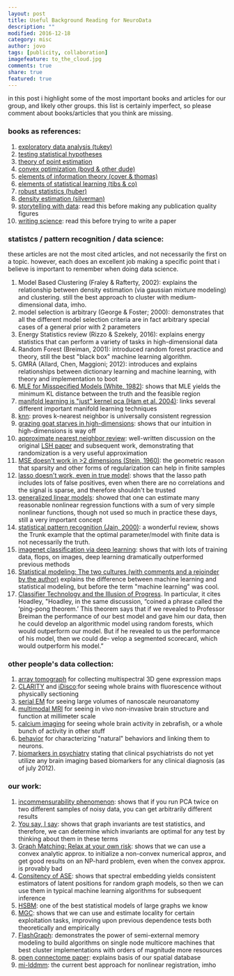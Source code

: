 ```yaml
---
layout: post
title: Useful Background Reading for NeuroData
description: ""
modified: 2016-12-18
category: misc
author: jovo
tags: [publicity, collaboration]
imagefeature: to_the_cloud.jpg
comments: true
share: true
featured: true
---
```


in this post i highlight some of the most important books and articles for our group, and likely other groups.  this list is certainly imperfect, so please comment about books/articles that you think are missing. 

### books as references:

1. [exploratory data analysis (tukey)](https://www.amazon.com/Exploratory-Data-Analysis-John-Tukey/dp/0201076160)
1. [testing statistical hypotheses](https://www.amazon.com/Testing-Statistical-Hypotheses-Springer-Statistics-ebook/dp/B00DZ0O04O/ref=sr_1_1?s=books&ie=UTF8&qid=1482089959&sr=1-1&keywords=9780387276052)
1. [theory of point estimation](https://www.amazon.com/Theory-Point-Estimation-Springer-Statistics/dp/0387985026/ref=asap_bc?ie=UTF8)
1. [convex optimization (boyd & other dude)](https://www.amazon.com/Convex-Optimization-Stephen-Boyd/dp/0521833787/ref=sr_1_1?s=books&ie=UTF8&qid=1482090079&sr=1-1&keywords=convex+optimization)
1. [elements of information theory (cover & thomas)](https://www.amazon.com/Elements-Information-Theory-Telecommunications-Processing/dp/0471241954/ref=sr_1_1?s=books&ie=UTF8&qid=1482090107&sr=1-1&keywords=cover+and+thomas+information)
1. [elements of statistical learning (tibs & co)](http://statweb.stanford.edu/~tibs/ElemStatLearn/)
1. [robust statistics (huber)](http://sanghv.com/download/soft/machine%20learning,%20artificial%20intelligence,%20mathematics%20ebooks/math/statistics/robust%20statistics%20(2nd,%202009).pdf)
1. [density estimation (silverman)](https://www.amazon.com/Density-Estimation-Statistics-Data-Analysis/dp/0412246201)
1. [storytelling with data](https://www.amazon.com/gp/product/1119002257?ie=UTF8&creativeASIN=1119002257&linkCode=xm2&tag=storytellingwithdata-20): read this before making any publication quality figures
1. [writing science](https://www.amazon.com/Writing-Science-Papers-Proposals-Funded/dp/0199760241/ref=sr_1_1?s=books&ie=UTF8&qid=1482101630&sr=1-1&keywords=writing+science): read this before trying to write a paper


### statistcs / pattern recognition / data science:

these articles are not the most cited articles, and not necessarily the first on a topic. 
however, each does an excellent job making a specific point that i believe is important to remember when doing data science.

1. Model Based Clustering (Fraley & Rafterty, 2002): explains the relationship between  density estimation (via gaussian mixture modeling) and clustering.  still the best approach to cluster with medium-dimensional data, imho.
7. model selection is arbitrary (George & Foster; 2000): demonstrates that all the different model selection criteria are in fact arbitrary special cases of a general prior with 2 parameters
3. Energy Statistics review (Rizzo & Szekely, 2016): explains energy statistics that can perform a variety of tasks in high-dimensional data
4. Random Forest (Breiman, 2001): introduced random forest practice and theory, still the best "black box" machine learning algorithm.
5. GMRA (Allard, Chen, Maggioni; 2012): introduces and explains relationships between dictionary learning and machine learning, with theory and implementation to boot
6. [MLE for Misspecified Models (White, 1982)](https://www.jstor.org/stable/1912526?seq=1#page_scan_tab_contents): shows that MLE yields the minimum KL distance between the truth and the feasible region 
7. [manifold learning is "just" kernel pca (Ham et al. 2004)](http://dl.acm.org/citation.cfm?id=1015417): links several different important manifold learning techniques
10. [knn](http://projecteuclid.org/euclid.aos/1176343886): proves k-nearest neighbor is universally consistent regression
8. [grazing goat starves in high-dimensions](http://www.jstor.org/stable/2686517?origin=JSTOR-pdf): shows that our intuition in high-dimensions is way off
9. [approximate nearest neighbor review](http://ieeexplore.ieee.org/document/4031381/): well-written discussion on the original [LSH paper](http://www.cs.princeton.edu/courses/archive/spring13/cos598C/Gionis.pdf) and subsequent work, demonstrating that randomization is a very useful approximation
1. [MSE doesn't work in >2 dimensions (Stein, 1960)](https://projecteuclid.org/euclid.bsmsp/1200501656): the geometric reason that sparsity and other forms of regularization can help in finite samples
1. [lasso doesn't work, even in true model](https://arxiv.org/abs/1511.01957): shows that the lasso path includes lots of false positives, even when there are no correlations and the signal is sparse, and therefore shouldn't be trusted
1. [generalized linear models](http://projecteuclid.org/download/pdf_1/euclid.ss/1177013604): showed that one can estimate many reasonable nonlinear regression functions with a sum of very simple nonlinear functions, though not used so much in practice these days, still a very important concept
1. [statistical pattern recognition (Jain, 2000)](http://ieeexplore.ieee.org/document/824819/): a wonderful review, shows the Trunk example that the optimal parameter/model with finite data is not necessarily the truth.
1. [imagenet classification via deep learning](https://papers.nips.cc/paper/4824-imagenet-classification-with-deep-convolutional-neural-networks.pdf): shows that with lots of training data, flops, on images, deep learning dramatically outperformed previous methods
1. [Statistical modeling: The two cultures (with comments and a rejoinder by the author)](http://www.stat.uchicago.edu/~lekheng/courses/191f09/breiman.pdf) explains the difference between machine learning and statistical modeling, but before the term "machine learning" was cool.
1. [Classifier Technology and the Illusion of Progress](https://arxiv.org/pdf/math/0606441.pdf). In particular, it cites Hoadley, "Hoadley, in the same discussion, “coined a phrase called the ‘ping-pong theorem.’ This theorem says that if we revealed to Professor Breiman the performance of our best model and gave him our data, then he could develop an algorithmic model using random forests, which would outperform our model. But if he revealed to us the performance of his model, then we could de- velop a segmented scorecard, which would outperform his model.”



### other people's data collection:

1. [array tomograph](http://cshprotocols.cshlp.org/content/2010/11/pdb.top89.full.pdf+html) for collecting multispectral 3D gene expression maps
1. [CLARITY](http://www.nature.com/nmeth/journal/v10/n6/full/nmeth.2481.html) and [iDisco](http://www.cell.com/abstract/S0092-8674(14)01297-5):for seeing whole brains with fluorescence without physically sectioning
1. [serial EM](http://www.nature.com/nature/journal/v471/n7337/abs/nature09802.html) for seeing large volumes of nanoscale neuroanatomy
1. [multimodal MRI](http://www.nature.com/nmeth/journal/v10/n6/abs/nmeth.2482.html) for seeing in vivo non-invasive brain structure and function at millimeter scale
1. [calcium imaging](http://www.nature.com/nmeth/journal/vaop/ncurrent/full/nmeth.3040.html) for seeing whole brain activity in zebrafish, or a whole bunch of activity in other stuff
1. [behavior](http://science.sciencemag.org/content/344/6182/386.long) for characterizing "natural" behaviors and linking them to neurons.
1. [biomarkers in psychiatry](https://www.researchgate.net/profile/Karen_Seymour2/publication/261507750_Consensus_Report_of_the_APA_Work_Group_on_Neuroimaging_Markers_of_Psychiatric_Disorders/links/0c9605346a4d865d9b000000.pdf) stating that clinical psychiatrists do not yet utilize any brain imaging based biomarkers for any clinical diagnosis (as of july 2012).  

### our work:

1. [incommensurability phenomenon](http://link.springer.com/article/10.1007/s00357-016-9203-9): shows that if you run PCA twice on two different samples of noisy data, you can get arbitrarily different results
1. [You say, I say](http://www.cis.jhu.edu/~parky/CEP-Publications/scgn-21-2.pdf): shows that graph invariants are test statistics, and therefore, we can determine which invariants are optimal for any test by thinking about them in these terms
1. [Graph Matching: Relax at your own risk](http://ieeexplore.ieee.org/document/7091002/): shows that we can use a convex analytic approx. to initialize a non-convex numerical approx, and get good results on an NP-hard problem, even when the convex approx. is provably bad
1. [Consitency of ASE](http://amstat.tandfonline.com/doi/abs/10.1080/01621459.2012.699795): shows that spectral embedding yields consistent estimators of latent positions for random graph models, so then we can use them in typical machine learning algorithms for subsequent inference
1. [HSBM](http://ieeexplore.ieee.org/document/7769223/): one of the best statistical models of large graphs we know
1. [MGC](https://arxiv.org/abs/1609.05148): shows that we can use and estimate locality for certain exploitation tasks, improving upon previous dependence tests both theoretically and empirically
1. [FlashGraph](https://arxiv.org/abs/1408.0500): demonstrates the power of semi-external memory modeling to build algorithms on single node multicore machines that best cluster implementations with orders of magnitude more resources
1. [open connectome paper](https://arxiv.org/abs/1306.3543): explains basis of our spatial database
1. [mi-lddmm](https://arxiv.org/abs/1612.00356): the current best approach for nonlinear registration, imho
